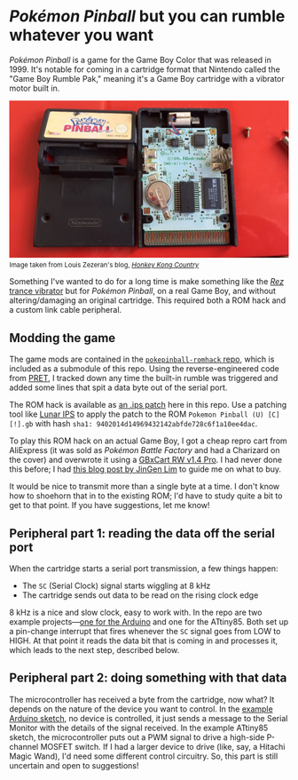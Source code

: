 # *Pokémon Pinball* but you can rumble whatever you want

*Pokémon Pinball* is a game for the Game Boy Color that was released in 1999. It's notable for coming in a cartridge format that Nintendo called the "Game Boy Rumble Pak," meaning it's a Game Boy cartridge with a vibrator motor built in.</p>

![The inside of a Pokémon Pinball cartridge](img/IMG_2298.webp)<br/>
<small>Image taken from Louis Zezeran's blog, [*Honkey Kong Country*](https://www.honkeykongcountry.ee/2016/07/25/the-inside-of-a-game-boy-color-pokemon-pinball-cart/)</small>

Something I've wanted to do for a long time is make something like the [*Rez* trance vibrator](https://www.giantbomb.com/trance-vibrator/3000-6/) but for *Pokémon Pinball*, on a real Game Boy, and without altering/damaging an original cartridge. This required both a ROM hack and a custom link cable peripheral.

## Modding the game
The game mods are contained in the [`pokepinball-romhack` repo](https://github.com/heyspacebuck/pokepinball-romhack), which is included as a submodule of this repo. Using the reverse-engineered code from [PRET](https://github.com/pret/pokepinball), I tracked down any time the built-in rumble was triggered and added some lines that spit a data byte out of the serial port.

The ROM hack is available as [an .ips patch](pokepinball-serial.ips) here in this repo. Use a patching tool like <a href="https://www.romhacking.net/utilities/240/" target="_blank">Lunar IPS</a> to apply the patch to the ROM `Pokemon Pinball (U) [C][!].gb` with hash `sha1: 9402014d14969432142abfde728c6f1a10ee4dac`.

To play this ROM hack on an actual Game Boy, I got a cheap repro cart from AliExpress (it was sold as *Pokémon Battle Factory* and had a Charizard on the cover) and overwrote it using a [GBxCart RW v1.4 Pro](https://www.gbxcart.com/). I had never done this before; I had [this blog post by JinGen Lim](https://jg.sn.sg/ir/) to guide me on what to buy.

It would be nice to transmit more than a single byte at a time. I don't know how to shoehorn that in to the existing ROM; I'd have to study quite a bit to get to that point. If you have suggestions, let me know!

## Peripheral part 1: reading the data off the serial port
When the cartridge starts a serial port transmission, a few things happen:

* The `SC` (Serial Clock) signal starts wiggling at 8 kHz
* The cartridge sends out data to be read on the rising clock edge

8 kHz is a nice and slow clock, easy to work with. In the repo are two example projects—[one for the Arduino](/peripheral-arduino/) and one for the ATtiny85. Both set up a pin-change interrupt that fires whenever the `SC` signal goes from LOW to HIGH. At that point it reads the data bit that is coming in and processes it, which leads to the next step, described below.

## Peripheral part 2: doing something with that data
The microcontroller has received a byte from the cartridge, now what? It depends on the nature of the device you want to control. In the [example Arduino sketch](/peripheral-arduino/), no device is controlled, it just sends a message to the Serial Monitor with the details of the signal received. In the example ATtiny85 sketch, the microcontroller puts out a PWM signal to drive a high-side P-channel MOSFET switch. If I had a larger device to drive (like, say, a Hitachi Magic Wand), I'd need some different control circuitry. So, this part is still uncertain and open to suggestions!
